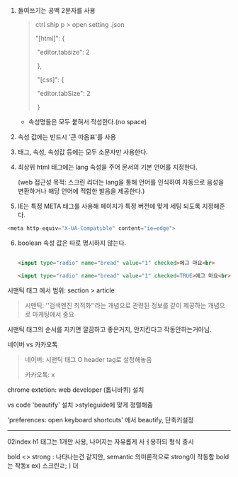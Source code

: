 1. 들여쓰기는 공백 2문자를 사용

   >  ctrl ship p > open setting .json
   >
   > "[html]": {
   >
   > ​        "editor.tabsize": 2
   >
   > ​    },
   >
   > ​    "[css]": {
   >
   > ​        "editor.tabSize": 2
   >
   > ​    }

   + 속성명들은 모두 붙혀서 작성한다.(no space)

2.  속성 값에는 반드시 '큰 따옴표'를 사용

3. 태그, 속성, 속성값 등에는 모두 소문자만 사용한다.

4. 최상위 html 태그에는 lang 속성을 주어 문서의 기본 언어를 지정한다.

   (web 접근성 목적: 스크린 리더는 lang을 통해 언어를 인식하여 자동으로 음성을 변환하거나 해당 언어에 적합한 발음을 제공한다.)

5. IE는 특정 META 태그를 사용해 페이지가 특정 버전에 맞게 세팅 되도록 지정해준다.

```python
<meta http-equiv="X-UA-Compatible" content="ie=edge">
```

6. boolean 속성 값은 따로 명시하지 않는다.

   ```html
    
   <input type="radio" name="bread" value="1" checked>에그 마요<br>
   
   <input type="radio" name="bread" value="1" checked=TRUE>에그 마요<br>
   ```

   



시맨틱 태그 에서 범위: section > article 

> 시맨틱: ''검색엔진 최적화''라는 개념으로 관련된 정보를 같이 제공하는 개념으로 마케팅에서 중요

시맨틱 태그의 순서를 지키면 깔끔하고 좋은거지, 안지킨다고 작동안하는거아님.

네이버 vs 카카오톡

> 네이버: 시맨틱 태그 O header tag로 설정해놓음
>
> 카카오톡: x

chrome extetion: web developer (톱니바퀴) 설치



vs code 'beautify' 설치 >styleguide에 맞게 정렬해줌

'preferences: open keyboard shortcuts' 에서 beautify, 단축키설정

---------------------------

02index h1 태그는 1개만 사용, 나머지는 자유롭게 사ㅓ용하되 형식 중시

bold <> strong : 나타나는건 같지만, semantic 의미론적으로 strong이 작동함 bold는 작동x ex) 스크린ㄹ;ㅣ더